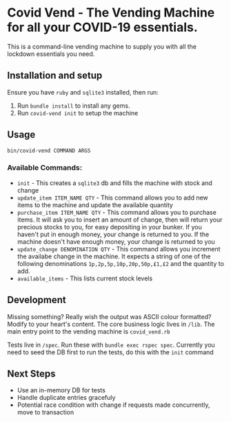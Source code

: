 # Covid Vend - The Vending Machine for all your COVID-19 essentials.
This is a command-line vending machine to supply you with all the lockdown essentials you need.
## Installation and setup
Ensure you have `ruby` and `sqlite3` installed, then run:
1. Run `bundle install` to install any gems.
2. Run `covid-vend init` to setup the machine
## Usage
`bin/covid-vend COMMAND ARGS`
### Available Commands:
- `init` - This creates a `sqlite3` db and fills the machine with stock and change
- `update_item ITEM_NAME QTY` - This command allows you to add new items to the machine and update the available quantity
- `purchase_item ITEM_NAME QTY` - This command allows you to purchase items. It will ask you to insert an amount of change, then will return your precious stocks to you, for easy depositing in your bunker. If you haven't put in enough money, your change is returned to you. If the machine doesn't have enough money, your change is returned to you
- `update_change DENOMINATION QTY` - This command allows you increment the availabe change in the machine. It expects a string of one of the following denominations `1p,2p,5p,10p,20p,50p,£1,£2` and the quantity to add.
- `available_items` - This lists current stock levels
## Development
Missing something? Really wish the output was ASCII colour formatted? Modify to your heart's content. The core business logic lives in `/lib`.  The main entry point to the vending machine is `covid_vend.rb`

Tests live in `/spec`. Run these with `bundle exec rspec spec`. Currently you need to seed the DB first to run the tests, do this with the `init` command

## Next Steps
- Use an in-memory DB for tests
- Handle duplicate entries gracefuly
- Potential race condition with change if requests made concurrently, move to transaction


